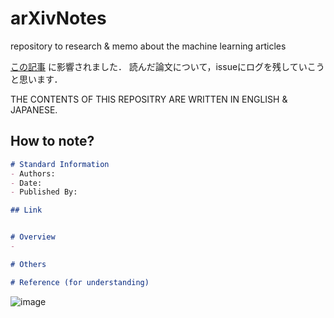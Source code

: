 # arXivNotes
repository to research &amp; memo about the machine learning articles

[この記事](https://www.jonki.net/entry/2018/09/08/002415) に影響されました． 読んだ論文について，issueにログを残していこうと思います．

THE CONTENTS OF THIS REPOSITRY ARE WRITTEN IN ENGLISH & JAPANESE.

## How to note?
```markdown
# Standard Information
- Authors: 
- Date: 
- Published By: 

## Link


# Overview
- 

# Others

# Reference (for understanding)
```

![image](https://user-images.githubusercontent.com/41275034/133017949-d48708d8-925b-409e-ae99-91b27c1adc8b.png)
